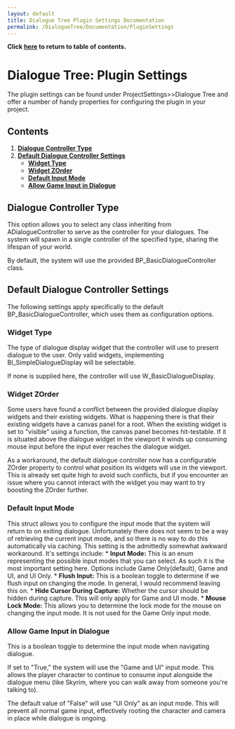 ```yaml
---
layout: default
title: Dialogue Tree Plugin Settings Documentation
permalink: /DialogueTree/Documentation/PluginSettings
---
```

**Click [here](Contents.md) to return to table of contents.** 

# Dialogue Tree: Plugin Settings
The plugin settings can be found under ProjectSettings>>Dialogue Tree and offer a number of handy properties for configuring the plugin in your project. 

## Contents
1. [**Dialogue Controller Type**](PluginSettings.md#dialogue-controller-type)
2. [**Default Dialogue Controller Settings**](PluginSettings.md#default-dialogue-controller-settings)
    * [**Widget Type**](PluginSettings.md#widget-type)
    * [**Widget ZOrder**](PluginSettings.md#widget-zorder)
    * [**Default Input Mode**](PluginSettings.md#default-input-mode)
    * [**Allow Game Input in Dialogue**](PluginSettings.md#allow-game-input-in-dialogue)

## Dialogue Controller Type
This option allows you to select any class inheriting from ADialogueController to serve as the controller for your dialogues. The system will spawn in a single controller of the specified type, sharing the lifespan of your world. 

By default, the system will use the provided BP_BasicDialogueController class. 

## Default Dialogue Controller Settings
The following settings apply specifically to the default BP_BasicDialogueController, which uses them as configuration options. 

### Widget Type 
The type of dialogue display widget that the controller will use to present dialogue to the user. Only valid widgets, implementing BI_SimpleDialogueDisplay will be selectable. 

If none is supplied here, the controller will use W_BasicDialogueDisplay. 

### Widget ZOrder
Some users have found a conflict between the provided dialogue display widgets and their existing widgets. What is happening there is that their existing widgets have a canvas panel for a root. When the existing widget is set to "visible" using a function, the canvas panel becomes hit-testable. If it is situated above the dialogue widget in the viewport it winds up consuming mouse input before the input ever reaches the dialogue widget. 

As a workaround, the default dialogue controller now has a configurable ZOrder property to control what position its widgets will use in the viewport. This is already set quite high to avoid such conflicts, but if you encounter an issue where you cannot interact with the widget you may want to try boosting the ZOrder further. 

### Default Input Mode
This struct allows you to configure the input mode that the system will return to on exiting dialogue. Unfortunately there does not seem to be a way of retrieving the current input mode, and so there is no way to do this automatically via caching. This setting is the admittedly somewhat awkward workaround. It's settings include: 
    * **Input Mode:** This is an enum representing the possible input modes that you can select. As such it is the most important setting here. Options include Game Only(default), Game and UI, and UI Only. 
    * **Flush Input:** This is a boolean toggle to determine if we flush input on changing the mode. In general, I would recommend leaving this on. 
    * **Hide Cursor During Capture:** Whether the cursor should be hidden during capture. This will only apply for Game and UI mode. 
    * **Mouse Lock Mode:** This allows you to determine the lock mode for the mouse on changing the input mode. It is not used for the Game Only input mode. 

### Allow Game Input in Dialogue
This is a boolean toggle to determine the input mode when navigating dialogue. 

If set to "True," the system will use the "Game and UI" input mode. This allows the player character to continue to consume input alongside the dialogue menu (like Skyrim, where you can walk away from someone you're talking to). 

The default value of "False" will use "UI Only" as an input mode. This will prevent all normal game input, effectively rooting the character and camera in place while dialogue is ongoing. 
